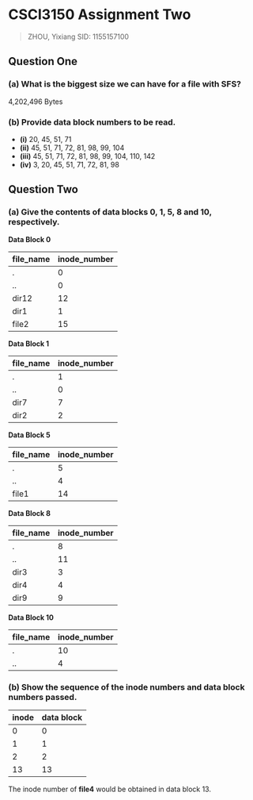 # CSCI3150 Assignment Two

> ZHOU, Yixiang
> SID: 1155157100

## Question One

### (a) What is the biggest size we can have for a file with SFS?

4,202,496 Bytes

### (b) Provide data block numbers to be read.

- **(i)** 20, 45, 51, 71
- **(ii)** 45, 51, 71, 72, 81, 98, 99, 104
- **(iii)** 45, 51, 71, 72, 81, 98, 99, 104, 110, 142
- **(iv)** 3, 20, 45, 51, 71, 72, 81, 98

## Question Two

### (a) Give the contents of data blocks 0, 1, 5, 8 and 10, respectively.

**Data Block 0**

|file_name|inode_number|
|---------|------------|
|.        |0           |
|..       |0           |
|dir12    |12          |
|dir1     |1           |
|file2    |15          |

**Data Block 1**

|file_name|inode_number|
|---------|------------|
|.        |1           |
|..       |0           |
|dir7     |7           |
|dir2     |2           |

**Data Block 5**

|file_name|inode_number|
|---------|------------|
|.        |5           |
|..       |4           |
|file1    |14          |

**Data Block 8**

|file_name|inode_number|
|---------|------------|
|.        |8           |
|..       |11          |
|dir3     |3           |
|dir4     |4           |
|dir9     |9           |

**Data Block 10**

|file_name|inode_number|
|---------|------------|
|.        |10          |
|..       |4           |

### (b) Show the sequence of the inode numbers and data block numbers passed.

| inode | data block |
|-------|------------|
|0      |0           |
|1      |1           |
|2      |2           |
|13     |13          |

The inode number of **file4** would be obtained in data block 13.
